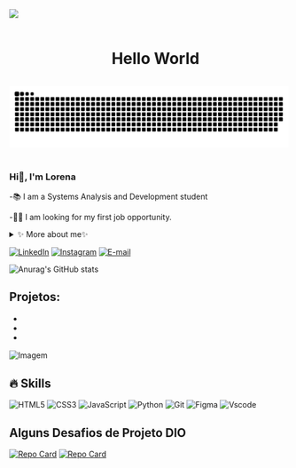 

<!--divisor-->
<img src="https://user-images.githubusercontent.com/73097560/115834477-dbab4500-a447-11eb-908a-139a6edaec5c.gif">

<!--título-->
<div id="user-content-toc">
  <ul align="center">
    <summary><h1 style="display: inline-block">Hello World</h1></summary>
</div>

<!--- snake --->
<div align="center">
  <img  src="https://github.com/1999AZZAR/1999AZZAR/blob/main/resources/img/grid-snake.svg"
       alt="snake" /></a>
</div>

<br>

### Hi👋, I'm Lorena
<p>
-📚 I am a Systems Analysis and Development student


-👩‍💻 I am looking for my first job opportunity.


<!-- Dropdown -->
<details>
  <summary>✨ More about me✨</summary>

  I'm 21 years old and I live in Brazil. I joined this world of IT recently and I'm amazed and excited by everything I've seen and learned so far! This makes me more eager to evolve my learning and specialize in the area more and more!

  - 🎨I like playing games, watching anime, series and practically everything that involves art and creativity!
I am also interested in learning new languages ​​and enriching my inner culture.
</details>

[![LinkedIn](https://img.shields.io/badge/LinkedIn-0077B5?style=for-the-badge&logo=linkedin&logoColor=white)](https://www.linkedin.com/in/lorena-carvalho-1a8aa2262/) 
[![Instagram](https://img.shields.io/badge/Instagram-E4405F?style=for-the-badge&logo=instagram&logoColor=white)](https://www.instagram.com/loohxy/)
[![E-mail](https://img.shields.io/badge/Gmail-D14836?style=for-the-badge&logo=gmail&logoColor=white)](mailto:lorenafernandescarvalho536@gmail.com)


<!-- GithubStats -->
![Anurag's GitHub stats](https://github-readme-stats.vercel.app/api?username=Loohxy&theme=cobalt&show_icons=true)


<!-- Portfolio -->
## Projetos:
-
-
-


<!-- GIF -->

<p align="left">
   <img align="center" width= 750px src="https://github.com/loohxy/loohxy/assets/157033794/64371404-fa95-4003-827a-cacd7cb8b18d" alt="Imagem">
  </p>



## 🔥 Skills
<!-- Skills: Programming Languages -->
  ![HTML5](https://img.shields.io/badge/HTML5-E34F26?style=for-the-badge&logo=html5&logoColor=white)
![CSS3](https://img.shields.io/badge/CSS3-1572B6?style=for-the-badge&logo=css3&logoColor=white)
![JavaScript](https://img.shields.io/badge/JavaScript-F7DF1E?style=for-the-badge&logo=javascript&logoColor=black)
![Python](https://img.shields.io/badge/python-3670A0?style=for-the-badge&logo=python&logoColor=ffdd54)
![Git](https://img.shields.io/badge/GIT-E44C30?style=for-the-badge&logo=git&logoColor=white)
![Figma](https://img.shields.io/badge/Figma-696969?style=for-the-badge&logo=figma&logoColor=figma)
![Vscode](https://img.shields.io/badge/Vscode-007ACC?style=for-the-badge&logo=visual-studio-code&logoColor=white)

## Alguns Desafios de Projeto DIO
[![Repo Card](https://github-readme-stats.vercel.app/api/pin/?username=Loohxy&repo=dio-lab-open-source&bg_color=122936&border_color=FFF&show_icons=true&icon_color=0567ec&title_color=DA70D6&text_color=00FA9A)](https://github.com/Loohxy/)
[![Repo Card](https://github-readme-stats.vercel.app/api/pin/?username=Loohxy&repo=Curriculo&bg_color=122936&border_color=FFF&show_icons=true&icon_color=0567ec&title_color=DA70D6&text_color=00FA9A&)](https://github.com/Loohxy/Curriculo)












